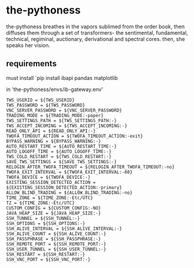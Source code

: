 # the-pythoness
the-pythoness breathes in the vapors sublimed from the order book, then diffuses them through a set of transformers- the sentimental, fundamental, technical, regiminal, auctionary, derivational and spectral cores. then, she speaks her vision.

## requirements

must install
`pip install ibapi pandas matplotlib

in 'the-pythoness/envs/ib-gateway.env'

``` shell
TWS_USERID = ${TWS_USERID}
TWS_PASSWORD = ${TWS_PASSWORD}
VNC_SERVER_PASSWORD = ${VNC_SERVER_PASSWORD}
TRADING_MODE = ${TRADING_MODE:-paper}
TWS_SETTINGS_PATH = ${TWS_SETTINGS_PATH:-}
TWS_ACCEPT_INCOMING = ${TWS_ACCEPT_INCOMING:-}
READ_ONLY_API = ${READ_ONLY_API:-}
TWOFA_TIMEOUT_ACTION = ${TWOFA_TIMEOUT_ACTION:-exit}
BYPASS_WARNING = ${BYPASS_WARNING:-}
AUTO_RESTART_TIME = ${AUTO_RESTART_TIME:-}
AUTO_LOGOFF_TIME = ${AUTO_LOGOFF_TIME:-}
TWS_COLD_RESTART = ${TWS_COLD_RESTART:-}
SAVE_TWS_SETTINGS = ${SAVE_TWS_SETTINGS:-}
RELOGIN_AFTER_TWOFA_TIMEOUT = ${RELOGIN_AFTER_TWOFA_TIMEOUT:-no}
TWOFA_EXIT_INTERVAL = ${TWOFA_EXIT_INTERVAL:-60}
TWOFA_DEVICE = ${TWOFA_DEVICE:-}
EXISTING_SESSION_DETECTED_ACTION = ${EXISTING_SESSION_DETECTED_ACTION:-primary}
ALLOW_BLIND_TRADING = ${ALLOW_BLIND_TRADING:-no}
TIME_ZONE = ${TIME_ZONE:-Etc/UTC}
TZ = ${TIME_ZONE:-Etc/UTC}
CUSTOM_CONFIG = ${CUSTOM_CONFIG:-NO}
JAVA_HEAP_SIZE = ${JAVA_HEAP_SIZE:-}
SSH_TUNNEL = ${SSH_TUNNEL:-}
SSH_OPTIONS = ${SSH_OPTIONS:-}
SSH_ALIVE_INTERVAL = ${SSH_ALIVE_INTERVAL:-}
SSH_ALIVE_COUNT = ${SSH_ALIVE_COUNT:-}
SSH_PASSPHRASE = ${SSH_PASSPHRASE:-}
SSH_REMOTE_PORT = ${SSH_REMOTE_PORT:-}
SSH_USER_TUNNEL = ${SSH_USER_TUNNEL:-}
SSH_RESTART = ${SSH_RESTART:-}
SSH_VNC_PORT = ${SSH_VNC_PORT:-}
```